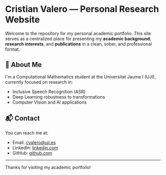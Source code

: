 # Cristian Valero — Personal Research Website

Welcome to the repository for my personal academic portfolio. This site serves as a centralized place for presenting my **academic background**, **research interests**, and **publications** in a clean, sober, and professional format.

## 🧠 About Me

I'm a Computational Mathematics student at the Universitat Jaume I (UJI), currently focused on research in:

- Inclusive Speech Recognition (ASR)
- Deep Learning robustness to transformations
- Computer Vision and AI applications

## 📬 Contact

You can reach me at:
- Email: [cvalero@uji.es](mailto:cvalero@uji.es)
- LinkedIn: [linkedin.com](https://linkedin.com)
- GitHub: [github.com](https://github.com)

---

Thanks for visiting my academic portfolio!
